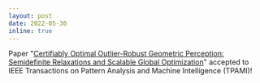 ```yaml
---
layout: post
date: 2022-05-30
inline: true
---
```

Paper "[Certifiably Optimal Outlier-Robust Geometric Perception: Semidefinite Relaxations and Scalable Global Optimization](https://arxiv.org/abs/2109.03349)" accepted to IEEE Transactions on Pattern Analysis and Machine Intelligence (TPAMI)! 